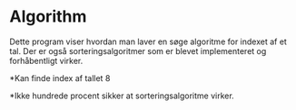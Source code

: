# Algorithm
Dette program viser hvordan man laver en søge algoritme for indexet af et tal. Der er også sorteringsalgoritmer som er blevet implementeret
og forhåbentligt virker.

*Kan finde index af tallet 8

*Ikke hundrede procent sikker at sorteringsalgoritme virker.
